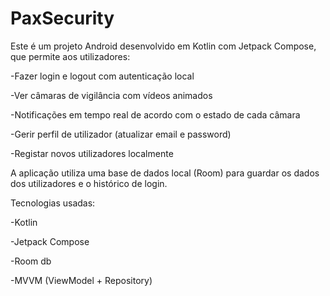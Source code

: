 ﻿# PaxSecurity
Este é um projeto Android desenvolvido em Kotlin com Jetpack Compose, que permite aos utilizadores:

-Fazer login e logout com autenticação local

-Ver câmaras de vigilância com vídeos animados

-Notificações em tempo real de acordo com o estado de cada câmara

-Gerir perfil de utilizador (atualizar email e password)

-Registar novos utilizadores localmente

A aplicação utiliza uma base de dados local (Room) para guardar os dados dos utilizadores e o histórico de login.

Tecnologias usadas:

-Kotlin

-Jetpack Compose

-Room db

-MVVM (ViewModel + Repository)
